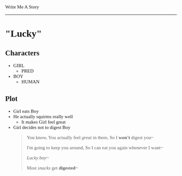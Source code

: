 <Style>
	Body {
		Font-size: 15px;
		Font-family: Verdana;
	};
</Style>

Write Me A Story
****************
"Lucky"
=======

Characters
----------
- GIRL
	- PRED
- BOY
	- HUMAN

Plot
----
- Girl eats Boy
- He actually squirms really well
    - It makes Girl feel great
- Girl decides not to digest Boy
    > You know,
    You actually feel _great_ in there,
    So I __won't__ digest you~
    >
    > I'm going to keep you around,
    So I can eat you again whenever I want~
    >
    > _Lucky boy~_
    >
    > Most _snacks_ get __digested__~